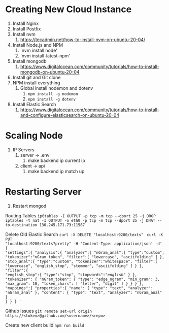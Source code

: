 # Creating New Cloud Instance
1. Install Nginx
2. Install Postfix
3. Install nvm 
   1. https://tecadmin.net/how-to-install-nvm-on-ubuntu-20-04/
4. Install Node.js and NPM
   1. 'nvm install node'
   2. 'nvm install-latest-npm'
5. Install mongodb
   1. https://www.digitalocean.com/community/tutorials/how-to-install-mongodb-on-ubuntu-20-04
6. Install git and Git clone 
7. NPM install everything
   1. Global install nodemon and dotenv
      1. `npm install -g nodemon`
      2. `npm install -g dotenv`
8. Install Elastic Search
   1. https://www.digitalocean.com/community/tutorials/how-to-install-and-configure-elasticsearch-on-ubuntu-20-04

# Scaling Node
1. IP Servers
   1. server -> .env
      1. make backend ip current ip
   2. client -> api
      1. make backend ip match up
# Restarting Server
1. Restart mongod

Routing Tables
`ip6tables -I OUTPUT -p tcp -m tcp --dport 25 -j DROP`
`iptables -t nat -I OUTPUT -o eth0 -p tcp -m tcp --dport 25 -j DNAT --to-destination 130.245.171.73:11587`

Delete Old Elastic Search
`curl -X DELETE "localhost:9200/texts"`
<code>
curl -X PUT "localhost:9200/texts?pretty" -H 'Content-Type: application/json' -d'
{
   "settings":{
      "analysis":{
         "analyzer":{
            "nGram_anal":{ 
               "type":"custom",
               "tokenizer":"nGram_token",
               "filter":[
                  "lowercase",
                  "asciifolding"
               ]
            },
            "stop_anal":{ 
               "type":"custom",
               "tokenizer":"whitespace",
               "filter":[
                  "lowercase",
                  "english_stop",
                  "stemmer",
                  "asciifolding"
               ]
            }
         },
         "filter":{
            "english_stop":{
               "type":"stop",
               "stopwords":"_english_"
            }
         },
         "tokenizer": {
           "nGram_token": {
                 "type": "edge_ngram",
                 "min_gram": 3,
                 "max_gram": 10,
                 "token_chars": [
                   "letter",
                   "digit"
                 ]
            }
         }
      }
   },
   "mappings":{
     "properties":{
       "name": {
         "type": "text",
         "analyzer": "nGram_anal"
       },
       "content": {
         "type": "text",
         "analyzer": "nGram_anal"
       }
     }
   }
 }
'
</code>

Github Issues
`git remote set-url origin https://<token>@github.com/<username>/<repo>`

Create new client build
`npm run build`